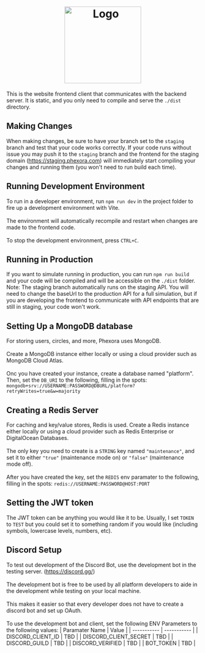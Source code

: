 <h1 align="center">
	<a>
		<img align="center"
			width="200"
			alt="Logo"
			src="https://phexora.com/assets/Logo-TransBGFullScale.png">
	</a>
</h1>

This is the website frontend client that communicates with the backend server. It is static, and you only need to compile and serve the `./dist` directory.

## Making Changes
When making changes, be sure to have your branch set to the `staging` branch and test that your code works correctly.
If your code runs without issue you may push it to the `staging` branch and the frontend for the staging domain (https://staging.phexora.com) will immediately start compiling your changes and running them (you won't need to run build each time).

## Running Development Environment

To run in a developer environment, run ```npm run dev``` in the project folder to fire up a development environment with Vite.
<br><br>
The environment will automatically recompile and restart when changes are made to the frontend code.
<br><br>
To stop the development environment, press ```CTRL+C```.

## Running in Production
If you want to simulate running in production, you can run ```npm run build``` and your code will be compiled and will be accessible on the `./dist` folder.
Note: The staging branch automatically runs on the staging API. You will need to change the baseUrl to the production API for a full simulation, but if you are developing the frontend to communicate with API endpoints that are still in staging, your code won't work.
## Setting Up a MongoDB database

For storing users, circles, and more, Phexora uses MongoDB.
<br><br>
Create a MongoDB instance either locally or using a cloud provider such as MongoDB Cloud Atlas.
<br><br>
Onc you have created your instance, create a database named "platform". Then, set the `DB_URI` to the following, filling in the spots: `mongodb+srv://USERNAME:PASSWORD@DBURL/platform?retryWrites=true&w=majority`

## Creating a Redis Server

For caching and key/value stores, Redis is used. Create a Redis instance either locally or using a cloud provider such as Redis Enterprise or DigitalOcean Databases.
<br><br>
The only key you need to create is a `STRING` key named `"maintenance"`, and set it to either `"true"` (maintenance mode on) or `"false"` (maintenance mode off).
<br><br>
After you have created the key, set the `REDIS` env paramater to the following, filling in the spots:
`redis://USERNAME:PASSWORD@HOST:PORT`

## Setting the JWT token

The JWT token can be anything you would like it to be. Usually, I set `TOKEN` to `TEST` but you could set it to something random if you would like (including symbols, lowercase levels, numbers, etc).

## Discord Setup

To test out development of the Discord Bot, use the development bot in the testing server. (https://discord.gg/)
<br><br>
The development bot is free to be used by all platform developers to aide in the development while testing on your local machine.
<br><br>
This makes it easier so that every developer does not have to create a discord bot and set up OAuth.
<br><br>
To use the development bot and client, set the following ENV Parameters to the following values:
| Paramater Name | Value |
| ----------- | ----------- |
| DISCORD_CLIENT_ID   | TBD |
| DISCORD_CLIENT_SECRET | TBD |
| DISCORD_GUILD | TBD |
| DISCORD_VERIFIED | TBD |
| BOT_TOKEN | TBD |
